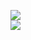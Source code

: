[![](https://img.shields.io/badge/Made%20With-Github%20Spray-lightgrey.svg?style=for-the-badge&logo=github)](https://github.com/Annihil/github-spray#29974)  
[![](https://i.imgur.com/2DrTn0Z.gif)](https://github.com/Annihil/github-spray)